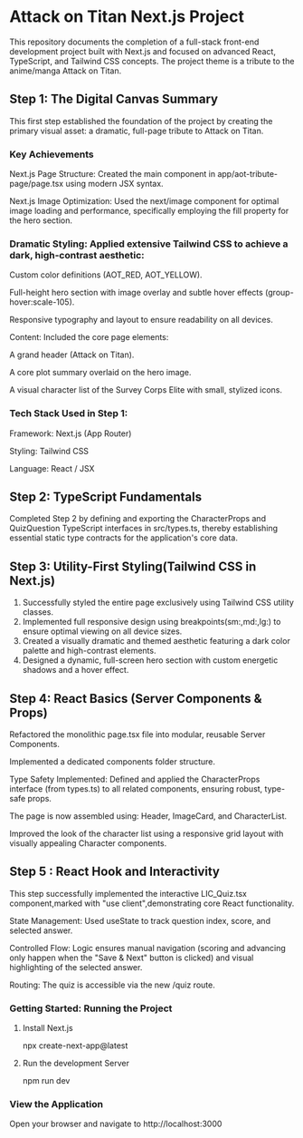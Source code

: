 # Attack on Titan Next.js Project 

This repository documents the completion of a full-stack front-end development project built with Next.js and focused on advanced React, TypeScript, and Tailwind CSS concepts. The project theme is a tribute to the anime/manga Attack on Titan.


## Step 1: The Digital Canvas Summary
This first step established the foundation of the project by creating the primary visual asset: a dramatic, full-page tribute to Attack on Titan.

### Key Achievements
Next.js Page Structure: Created the main component in app/aot-tribute-page/page.tsx using modern JSX syntax.

Next.js Image Optimization: Used the next/image component for optimal image loading and performance, specifically employing the fill property for the hero section.

### Dramatic Styling: Applied extensive Tailwind CSS to achieve a dark, high-contrast aesthetic:

Custom color definitions (AOT_RED, AOT_YELLOW).

Full-height hero section with image overlay and subtle hover effects (group-hover:scale-105).

Responsive typography and layout to ensure readability on all devices.

Content: Included the core page elements:

A grand header (Attack on Titan).

A core plot summary overlaid on the hero image.

A visual character list of the Survey Corps Elite with small, stylized icons.



### Tech Stack Used in Step 1:

Framework: Next.js (App Router)

Styling: Tailwind CSS

Language: React / JSX

## Step 2: TypeScript Fundamentals

Completed Step 2 by defining and exporting the CharacterProps and QuizQuestion TypeScript interfaces in src/types.ts, thereby establishing essential static type contracts for the application's core data.

## Step 3: Utility-First Styling(Tailwind CSS in Next.js)

1. Successfully styled the entire page exclusively using Tailwind CSS utility classes.
2. Implemented full responsive design using breakpoints(sm:,md:,lg:) to ensure optimal viewing on all device sizes.
3. Created a visually dramatic and themed aesthetic featuring a dark color palette and high-contrast elements.
4. Designed a dynamic, full-screen hero section with custom energetic shadows and a hover effect.

## Step 4: React Basics (Server Components & Props)
Refactored the monolithic page.tsx file into modular, reusable Server Components.

Implemented a dedicated components folder structure.

Type Safety Implemented: Defined and applied the CharacterProps interface (from types.ts) to all related components, ensuring robust, type-safe props.

The page is now assembled using: Header, ImageCard, and CharacterList.

Improved the look of the character list using a responsive grid layout with visually appealing Character components.

## Step 5 : React Hook and Interactivity

This step successfully implemented the interactive LIC_Quiz.tsx component,marked with "use client",demonstrating core React functionality.

State Management: Used useState to track question index, score, and selected answer.

Controlled Flow: Logic ensures manual navigation (scoring and advancing only happen when the "Save & Next" button is clicked) and visual highlighting of the selected answer.

Routing: The quiz is accessible via the new /quiz route.

### Getting Started: Running the Project

1. Install Next.js

    npx create-next-app@latest

2. Run the development Server

    npm run dev

### View the Application

Open your browser and navigate to http://localhost:3000
